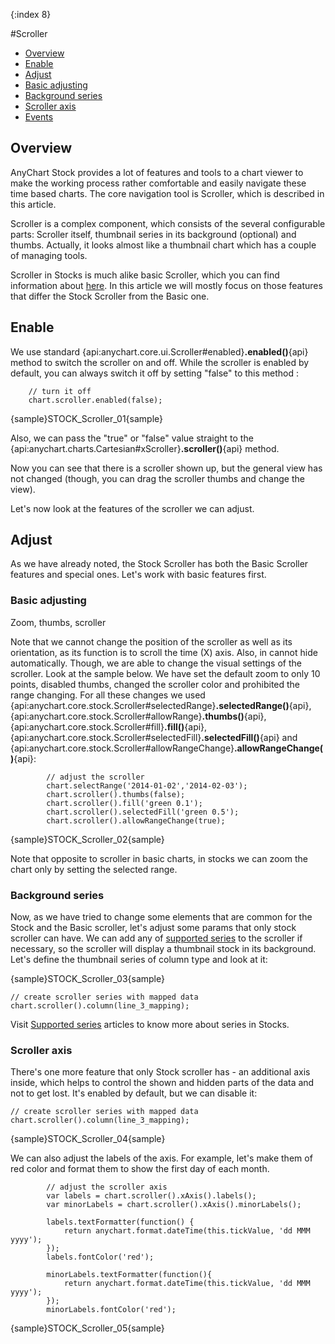 {:index 8}

#Scroller

* [Overview](#overview)
* [Enable](#enable)
* [Adjust](#adjust)
 * [Basic adjusting](#basic_adjusting)
 * [Background series](#background_series)
 * [Scroller axis](#scroller_axis)
* [Events](#events)


## Overview

AnyChart Stock provides a lot of features and tools to a chart viewer to make the working process rather comfortable and easily navigate these time based charts. The core navigation tool is Scroller, which is described in this article.

Scroller is a complex component, which consists of the several configurable parts: Scroller itself, thumbnail series in its background (optional) and thumbs. Actually, it looks almost like a thumbnail chart which has a couple of managing tools.

Scroller in Stocks is much alike basic Scroller, which you can find information about [here](../Common_Settings/Scroller). In this article we will mostly focus on those features that differ the Stock Scroller from the Basic one.

## Enable

We use standard {api:anychart.core.ui.Scroller#enabled}**.enabled()**{api} method to switch the scroller on and off. While the scroller is enabled by default, you can always switch it off by setting "false" to this method :

```
	// turn it off
	chart.scroller.enabled(false);
```

{sample}STOCK\_Scroller\_01{sample}

Also, we can pass the "true" or "false" value straight to the {api:anychart.charts.Cartesian#xScroller}**.scroller()**{api} method.

Now you can see that there is a scroller shown up, but the general view has not changed (though, you can drag the scroller thumbs and change the view). 

Let's now look at the features of the scroller we can adjust.

## Adjust

As we have already noted, the Stock Scroller has both the Basic Scroller features and special ones. Let's work with basic features first.

### Basic adjusting

Zoom, thumbs, scroller

Note that we cannot change the position of the scroller as well as its orientation, as its function is to scroll the time (X) axis. Also, in cannot hide automatically. Though, we are able to change the visual settings of the scroller. Look at the sample below. We have set the default zoom to only 10 points, disabled thumbs, changed the scroller color and prohibited the range changing. For all these changes we used {api:anychart.core.stock.Scroller#selectedRange}**.selectedRange()**{api}, {api:anychart.core.stock.Scroller#allowRange}**.thumbs()**{api}, {api:anychart.core.stock.Scroller#fill}**.fill()**{api}, {api:anychart.core.stock.Scroller#selectedFill}**.selectedFill()**{api} and {api:anychart.core.stock.Scroller#allowRangeChange}**.allowRangeChange()**{api}:

```
		// adjust the scroller
        chart.selectRange('2014-01-02','2014-02-03');
        chart.scroller().thumbs(false);
        chart.scroller().fill('green 0.1');
        chart.scroller().selectedFill('green 0.5');
        chart.scroller().allowRangeChange(true);
```

{sample}STOCK\_Scroller\_02{sample}

Note that opposite to scroller in basic charts, in stocks we can zoom the chart only by setting the selected range.

### Background series

Now, as we have tried to change some elements that are common for the Stock and the Basic scroller, let's adjust some params that only stock scroller can have. We can add any of [supported series](Supported_Series) to the scroller if necessary, so the scroller will display a thumbnail stock in its background. Let's define the thumbnail series of column type and look at it:

{sample}STOCK\_Scroller\_03{sample}

```
// create scroller series with mapped data
chart.scroller().column(line_3_mapping);
```

Visit [Supported series](Supported_Series) articles to know more about series in Stocks.

### Scroller axis

There's one more feature that only Stock scroller has - an additional axis inside, which helps to control the shown and hidden parts of the data and not to get lost. It's enabled by default, but we can disable it:

```
// create scroller series with mapped data
chart.scroller().column(line_3_mapping);
```

{sample}STOCK\_Scroller\_04{sample}

We can also adjust the labels of the axis. For example, let's make them of red color and format them to show the first day of each month.

```
		// adjust the scroller axis
        var labels = chart.scroller().xAxis().labels();
        var minorLabels = chart.scroller().xAxis().minorLabels();
        
        labels.textFormatter(function() {
            return anychart.format.dateTime(this.tickValue, 'dd MMM yyyy');
        });
        labels.fontColor('red');

        minorLabels.textFormatter(function(){
            return anychart.format.dateTime(this.tickValue, 'dd MMM yyyy');
        });
        minorLabels.fontColor('red');
```

{sample}STOCK\_Scroller\_05{sample}

